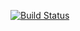 [![Build Status](https://travis-ci.org/chris579/klemm.one.svg?branch=master)](https://travis-ci.org/chris579/klemm.one)